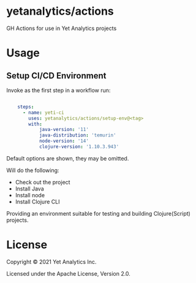 # yetanalytics/actions

GH Actions for use in Yet Analytics projects

# Usage

## Setup CI/CD Environment

Invoke as the first step in a workflow run:

``` yaml

    steps:
      - name: yeti-ci
        uses: yetanalytics/actions/setup-env@<tag>
        with:
            java-version: '11'
            java-distribution: 'temurin'
            node-version: '14'
            clojure-version: '1.10.3.943'

```

Default options are shown, they may be omitted.

Will do the following:

* Check out the project
* Install Java
* Install node
* Install Clojure CLI

Providing an environment suitable for testing and building Clojure(Script) projects.

# License

Copyright © 2021 Yet Analytics Inc.

Licensed under the Apache License, Version 2.0.
